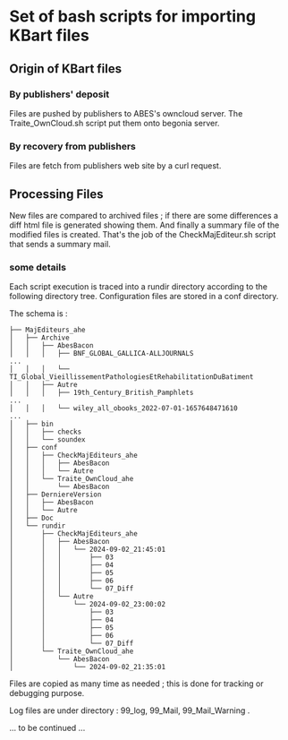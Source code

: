 # Set of bash scripts for importing KBart files
## Origin of KBart files
### By publishers' deposit
Files are pushed by publishers to ABES's owncloud server.
The Traite_OwnCloud.sh script put them onto begonia server. 
### By recovery from publishers
Files are fetch from publishers web site by a curl request.
## Processing Files
New files are compared to archived files ; if there are some differences a diff html file is generated showing them.
And finally a summary file of the modified files is created.
That's the job of the CheckMajEditeur.sh script that sends a summary mail.
### some details
Each script execution is traced into a rundir directory according to the following directory tree.
Configuration files are stored in a conf directory.

The schema is  : 
```
├── MajEditeurs_ahe
│   ├── Archive
│   │   ├── AbesBacon
│   │   │   ├── BNF_GLOBAL_GALLICA-ALLJOURNALS
...
│   │   │   └── TI_Global_VieillissementPathologiesEtRehabilitationDuBatiment
│   │   ├── Autre
│   │   │   ├── 19th_Century_British_Pamphlets
...
│   │   │   └── wiley_all_obooks_2022-07-01-1657648471610
...
│   ├── bin
│   │   ├── checks
│   │   └── soundex
│   ├── conf
│   │   ├── CheckMajEditeurs_ahe
│   │   │   ├── AbesBacon
│   │   │   └── Autre
│   │   └── Traite_OwnCloud_ahe
│   │       └── AbesBacon
│   ├── DerniereVersion
│   │   ├── AbesBacon
│   │   └── Autre
│   ├── Doc
│   └── rundir
│       ├── CheckMajEditeurs_ahe
│       │   ├── AbesBacon
│       │   │   └── 2024-09-02_21:45:01
│       │   │       ├── 03
│       │   │       ├── 04
│       │   │       ├── 05
│       │   │       ├── 06
│       │   │       └── 07_Diff
│       │   └── Autre
│       │       └── 2024-09-02_23:00:02
│       │           ├── 03
│       │           ├── 04
│       │           ├── 05
│       │           ├── 06
│       │           └── 07_Diff
│       └── Traite_OwnCloud_ahe
│           └── AbesBacon
│               └── 2024-09-02_21:35:01
```
Files are copied as many time as needed ; this is done for tracking or debugging purpose.

Log files are under <running date> directory : 99_log, 99_Mail, 99_Mail_Warning .

... to be continued ...
